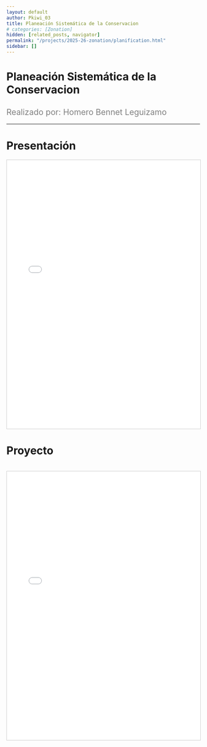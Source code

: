 ```yaml
---
layout: default
author: Pkiwi_03
title: Planeación Sistemática de la Conservacion
# categories: [Zonation]
hidden: [related_posts, navigator]
permalink: "/projects/2025-26-zonation/planification.html"
sidebar: []
---
```


# Planeación Sistemática de la Conservacion

<h2 style="color: gray; font-weight: normal;">
Realizado por: Homero Bennet Leguizamo
</h2>

---

# Presentación

<iframe 
    src="/assets/pdf/2024-10-r/2025-06-zoonation/homero_bennet_ppt.pdf" 
    width="100%" 
    height="700" 
    style="border: 1px solid #ccc;"
></iframe>


# Proyecto
<br>

<iframe 
    src="/assets/pdf/2024-10-r/2025-06-zoonation/homero_bennet.pdf" 
    width="100%" 
    height="700" 
    style="border: 1px solid #ccc;"
></iframe>